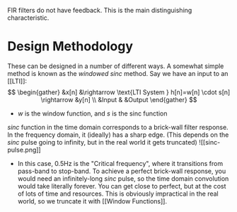 FIR filters do not have feedback. This is the main distinguishing characteristic.

# Design Methodology
These can be designed in a number of different ways. A somewhat simple method is known as the *windowed sinc* method.
Say we have an input to an [[LTI]]:
$$
\begin{gather}
	&x[n] &\rightarrow \text{LTI System } h[n]=w[n] \cdot s[n] \rightarrow &y[n] \\
	&Input & &Output
\end{gather}
$$
- $w$ is the window function, and $s$ is the sinc function

$sinc$ function in the time domain corresponds to a brick-wall filter response. In the frequency domain, it (ideally) has a sharp edge. (This depends on the $sinc$ pulse going to infinity, but in the real world it gets truncated)
![[sinc-pulse.png]]
- In this case, 0.5Hz is the "Critical frequency", where it transitions from pass-band to stop-band.
To achieve a perfect brick-wall response, you would need an infinitely-long $sinc$ pulse, so the time domain convolution would take literally forever. You can get close to perfect, but at the cost of lots of time and resources. This is obviously impractical in the real world, so we truncate it with [[Window Functions]].
